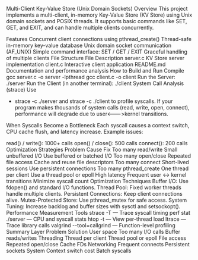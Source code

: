 Multi-Client Key-Value Store (Unix Domain Sockets)
Overview
This project implements a multi-client, in-memory Key-Value Store (KV Store) using Unix domain sockets and POSIX threads. It supports basic commands like SET, GET, and EXIT, and can handle multiple clients concurrently.

Features
Concurrent client connections using pthread_create()
Thread-safe in-memory key-value database
Unix domain socket communication (AF_UNIX)
Simple command interface: SET / GET / EXIT
Graceful handling of multiple clients
File Structure
File	Description
server.c	KV Store server implementation
client.c	Interactive client application
README.md	Documentation and performance analysis
How to Build and Run
Compile
gcc server.c -o server -lpthread
gcc client.c -o client
Run the Server:
./server
Run the Client (in another terminal):
./client
System Call Analysis (strace)
Use

* strace -c ./server and strace -c ./client to profile syscalls.
If your program makes thousands of system calls (read, write, open, connect), performance will degrade due to user<--->kernel transitions.

When Syscalls Become a Bottleneck
Each syscall causes a context switch, CPU cache flush, and latency increase. Example issues:

read() / write(): 1000+ calls
open() / close(): 500 calls
connect(): 200 calls
Optimization Strategies
Problem	Cause	Fix
Too many read/write	Small unbuffered I/O	Use buffered or batched I/O
Too many open/close	Repeated file access	Cache and reuse file descriptors
Too many connect	Short-lived sessions	Use persistent connections
Too many pthread_create	One thread per client	Use a thread pool or epoll
High latency	Frequent user ↔ kernel transitions	Minimize syscall count
Optimization Techniques
Buffer I/O: Use fdopen() and standard I/O functions.
Thread Pool: Fixed worker threads handle multiple clients.
Persistent Connections: Keep client connections alive.
Mutex-Protected Store: Use pthread_mutex for safe access.
System Tuning: Increase backlog and buffer sizes with sysctl and setsockopt().
Performance Measurement Tools
strace -T — Trace syscall timing
perf stat ./server — CPU and syscall stats
htop -t — View per-thread load
ltrace — Trace library calls
valgrind --tool=callgrind — Function-level profiling
Summary
Layer	Problem	Solution
User space	Too many I/O calls	Buffer reads/writes
Threading	Thread per client	Thread pool or epoll
File access	Repeated open/close	Cache FDs
Networking	Frequent connects	Persistent sockets
System	Context switch cost	Batch syscalls
